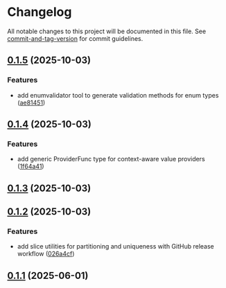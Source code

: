 # Changelog

All notable changes to this project will be documented in this file. See [commit-and-tag-version](https://github.com/absolute-version/commit-and-tag-version) for commit guidelines.

## [0.1.5](https://github.com/theater-improrama/go-utils/compare/v0.1.4...v0.1.5) (2025-10-03)


### Features

* add enumvalidator tool to generate validation methods for enum types ([ae81451](https://github.com/theater-improrama/go-utils/commit/ae81451d3ae6a6a7f5ab89f2128db27d2ae36786))

## [0.1.4](https://github.com/theater-improrama/go-utils/compare/v0.1.3...v0.1.4) (2025-10-03)


### Features

* add generic ProviderFunc type for context-aware value providers ([1f64a41](https://github.com/theater-improrama/go-utils/commit/1f64a41a83678e1bb9fb6e1c3d6fb95ad3969f21))

## [0.1.3](https://github.com/theater-improrama/go-utils/compare/v0.1.2...v0.1.3) (2025-10-03)

## [0.1.2](https://github.com/theater-improrama/go-utils/compare/v0.1.1...v0.1.2) (2025-10-03)


### Features

* add slice utilities for partitioning and uniqueness with GitHub release workflow ([026a4cf](https://github.com/theater-improrama/go-utils/commit/026a4cf24a8dc13e9d6c78bd376bf24ba7bf1795))

## [0.1.1](https://github.com/theater-improrama/go-utils/compare/v0.1.0...v0.1.1) (2025-06-01)

